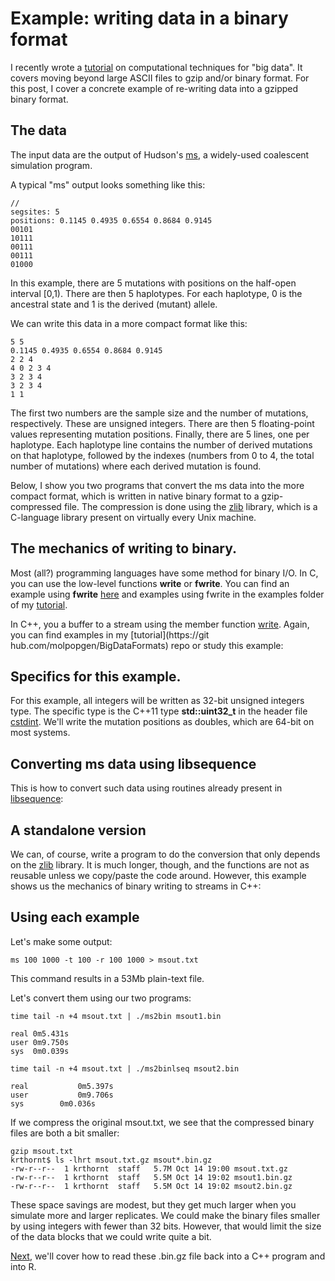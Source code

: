 # Example: writing data in a binary format

I recently wrote a [tutorial](https://github.com/molpopgen/BigDataFormats) on computational techniques for "big data".  It covers moving beyond large ASCII files to gzip and/or binary format.  For this post, I cover a concrete example of re-writing data into a gzipped binary format.

## The data
The input data are the output of Hudson's [ms](http://http://home.uchicago.edu/~rhudson1/source/mksamples.html), a widely-used coalescent simulation program.

A typical "ms" output looks something like this:

```
//
segsites: 5
positions: 0.1145 0.4935 0.6554 0.8684 0.9145 
00101
10111
00111
00111
01000
```

In this example, there are 5 mutations with positions on the half-open interval [0,1).  There are then 5 haplotypes.  For each haplotype, 0 is the ancestral state and 1 is the derived (mutant) allele.

We can write this data in a more compact format like this:

```
5 5
0.1145 0.4935 0.6554 0.8684 0.9145
2 2 4
4 0 2 3 4
3 2 3 4
3 2 3 4
1 1
```

The first two numbers are the sample size and the number of mutations, respectively.  These are unsigned integers.  There are then 5 floating-point values representing mutation positions.  Finally, there are 5 lines, one per haplotype.  Each haplotype line contains the number of derived mutations on that haplotype, followed by the indexes (numbers from 0 to 4, the total number of mutations) where each derived mutation is found.

Below, I show you two programs that convert the ms data into the more compact format, which is written in native binary format to a gzip-compressed file.  The compression is done using the [zlib](http://zlib.net) library, which is a C-language library present on virtually every Unix machine.

## The mechanics of writing to binary.

Most (all?) programming languages have some method for binary I/O.  In C, you can use the low-level functions __write__ or __fwrite__.  You can find an example using __fwrite__ [here](http://www.cprogramming.com/tutorial/cfileio.html) and examples using fwrite in the examples folder of my [tutorial](https://github.com/molpopgen/BigDataFormats).

In C++, you a buffer to a stream using the member function [write](http://www.cplusplus.com/reference/ostream/ostream/write/).  Again, you can find examples in my [tutorial](https://git\
hub.com/molpopgen/BigDataFormats) repo or study this example:

<script src="https://gist.github.com/molpopgen/9123133.js"></script>

## Specifics for this example.

For this example, all integers will be written as 32-bit unsigned integers type.  The specific type is the C++11 type __std::uint32_t__ in the header file [cstdint](http://www.cplusplus.com/reference/cstdint/).  We'll write the mutation positions as doubles, which are 64-bit on most systems.

## Converting ms data using libsequence

This is how to convert such data using routines already present in [libsequence](http://molpopgen.github.io/libsequence):

<script src="https://gist.github.com/molpopgen/419aab1b84241ec61b61.js"></script>

## A standalone version

We can, of course, write a program to do the conversion that only depends on the [zlib](http://zlib.net) library.  It is much longer, though, and the functions are not as reusable unless we copy/paste the code around.  However, this example shows us the mechanics of binary writing to streams in C++:

<script src="https://gist.github.com/molpopgen/ae23fa55e6bccfb33c60.js"></script>

## Using each example

Let's make some output:

```
ms 100 1000 -t 100 -r 100 1000 > msout.txt
```

This command results in a 53Mb plain-text file.

Let's convert them using our two programs:

```
time tail -n +4 msout.txt | ./ms2bin msout1.bin

real 0m5.431s
user 0m9.750s
sys  0m0.039s

time tail -n +4 msout.txt | ./ms2binlseq msout2.bin

real	       0m5.397s
user	       0m9.706s
sys	       0m0.036s
```

If we compress the original msout.txt, we see that the compressed binary files are both a bit smaller:

```
gzip msout.txt 
krthornt$ ls -lhrt msout.txt.gz msout*.bin.gz
-rw-r--r--  1 krthornt  staff   5.7M Oct 14 19:00 msout.txt.gz
-rw-r--r--  1 krthornt  staff   5.5M Oct 14 19:02 msout1.bin.gz
-rw-r--r--  1 krthornt  staff   5.5M Oct 14 19:02 msout2.bin.gz
```

These space savings are modest, but they get much larger when you simulate more and larger replicates.  We could make the binary files smaller by using integers with fewer than 32 bits.  However, that would limit the size of the data blocks that we could write quite a bit.

[Next](readmsbin), we'll cover how to read these .bin.gz file back into a C++ program and into R.

